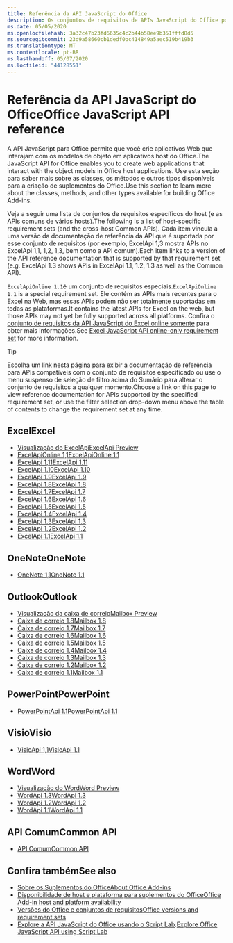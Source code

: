 ```yaml
---
title: Referência da API JavaScript do Office
description: Os conjuntos de requisitos de APIs JavaScript do Office por host.
ms.date: 05/05/2020
ms.openlocfilehash: 3a32c47b23fd6635c4c2b44b58ee9b351fffd8d5
ms.sourcegitcommit: 23d9a58660cb1dedf0bc414849a5aec519b419b3
ms.translationtype: MT
ms.contentlocale: pt-BR
ms.lasthandoff: 05/07/2020
ms.locfileid: "44128551"
---
```

# <a name="office-javascript-api-reference"></a><span data-ttu-id="75502-103">Referência da API JavaScript do Office</span><span class="sxs-lookup"><span data-stu-id="75502-103">Office JavaScript API reference</span></span>

<span data-ttu-id="75502-104">A API JavaScript para Office permite que você crie aplicativos Web que interajam com os modelos de objeto em aplicativos host do Office.</span><span class="sxs-lookup"><span data-stu-id="75502-104">The JavaScript API for Office enables you to create web applications that interact with the object models in Office host applications.</span></span> <span data-ttu-id="75502-105">Use esta seção para saber mais sobre as classes, os métodos e outros tipos disponíveis para a criação de suplementos do Office.</span><span class="sxs-lookup"><span data-stu-id="75502-105">Use this section to learn more about the classes, methods, and other types available for building Office Add-ins.</span></span>

<span data-ttu-id="75502-106">Veja a seguir uma lista de conjuntos de requisitos específicos do host (e as APIs comuns de vários hosts).</span><span class="sxs-lookup"><span data-stu-id="75502-106">The following is a list of host-specific requirement sets (and the cross-host Common APIs).</span></span> <span data-ttu-id="75502-107">Cada item vincula a uma versão da documentação de referência da API que é suportada por esse conjunto de requisitos (por exemplo, ExcelApi 1,3 mostra APIs no ExcelApi 1,1, 1,2, 1,3, bem como a API comum).</span><span class="sxs-lookup"><span data-stu-id="75502-107">Each item links to a version of the API reference documentation that is supported by that requirement set (e.g. ExcelApi 1.3 shows APIs in ExcelApi 1.1, 1.2, 1.3 as well as the Common API).</span></span>

<span data-ttu-id="75502-108">`ExcelApiOnline 1.1`é um conjunto de requisitos especiais.</span><span class="sxs-lookup"><span data-stu-id="75502-108">`ExcelApiOnline 1.1` is a special requirement set.</span></span> <span data-ttu-id="75502-109">Ele contém as APIs mais recentes para o Excel na Web, mas essas APIs podem não ser totalmente suportadas em todas as plataformas.</span><span class="sxs-lookup"><span data-stu-id="75502-109">It contains the latest APIs for Excel on the web, but those APIs may not yet be fully supported across all platforms.</span></span> <span data-ttu-id="75502-110">Confira o [conjunto de requisitos da API JavaScript do Excel online somente](/office/dev/add-ins/reference/requirement-sets/excel-api-online-requirement-set) para obter mais informações.</span><span class="sxs-lookup"><span data-stu-id="75502-110">See [Excel JavaScript API online-only requirement set](/office/dev/add-ins/reference/requirement-sets/excel-api-online-requirement-set) for more information.</span></span>

> [!TIP]
> <span data-ttu-id="75502-111">Escolha um link nesta página para exibir a documentação de referência para APIs compatíveis com o conjunto de requisitos especificado ou use o menu suspenso de seleção de filtro acima do Sumário para alterar o conjunto de requisitos a qualquer momento.</span><span class="sxs-lookup"><span data-stu-id="75502-111">Choose a link on this page to view reference documentation for APIs supported by the specified requirement set, or use the filter selection drop-down menu above the table of contents to change the requirement set at any time.</span></span>

## <a name="excel"></a><span data-ttu-id="75502-112">Excel</span><span class="sxs-lookup"><span data-stu-id="75502-112">Excel</span></span>

- [<span data-ttu-id="75502-113">Visualização do ExcelApi</span><span class="sxs-lookup"><span data-stu-id="75502-113">ExcelApi Preview</span></span>](/javascript/api/excel?view=excel-js-preview)
- [<span data-ttu-id="75502-114">ExcelApiOnline 1,1</span><span class="sxs-lookup"><span data-stu-id="75502-114">ExcelApiOnline 1.1</span></span>](/javascript/api/excel?view=excel-js-online)
- [<span data-ttu-id="75502-115">ExcelApi 1,11</span><span class="sxs-lookup"><span data-stu-id="75502-115">ExcelApi 1.11</span></span>](/javascript/api/excel?view=excel-js-1.11)
- [<span data-ttu-id="75502-116">ExcelApi 1.10</span><span class="sxs-lookup"><span data-stu-id="75502-116">ExcelApi 1.10</span></span>](/javascript/api/excel?view=excel-js-1.10)
- [<span data-ttu-id="75502-117">ExcelApi 1.9</span><span class="sxs-lookup"><span data-stu-id="75502-117">ExcelApi 1.9</span></span>](/javascript/api/excel?view=excel-js-1.9)
- [<span data-ttu-id="75502-118">ExcelApi 1.8</span><span class="sxs-lookup"><span data-stu-id="75502-118">ExcelApi 1.8</span></span>](/javascript/api/excel?view=excel-js-1.8)
- [<span data-ttu-id="75502-119">ExcelApi 1.7</span><span class="sxs-lookup"><span data-stu-id="75502-119">ExcelApi 1.7</span></span>](/javascript/api/excel?view=excel-js-1.7)
- [<span data-ttu-id="75502-120">ExcelApi 1.6</span><span class="sxs-lookup"><span data-stu-id="75502-120">ExcelApi 1.6</span></span>](/javascript/api/excel?view=excel-js-1.6)
- [<span data-ttu-id="75502-121">ExcelApi 1.5</span><span class="sxs-lookup"><span data-stu-id="75502-121">ExcelApi 1.5</span></span>](/javascript/api/excel?view=excel-js-1.5)
- [<span data-ttu-id="75502-122">ExcelApi 1.4</span><span class="sxs-lookup"><span data-stu-id="75502-122">ExcelApi 1.4</span></span>](/javascript/api/excel?view=excel-js-1.4)
- [<span data-ttu-id="75502-123">ExcelApi 1.3</span><span class="sxs-lookup"><span data-stu-id="75502-123">ExcelApi 1.3</span></span>](/javascript/api/excel?view=excel-js-1.3)
- [<span data-ttu-id="75502-124">ExcelApi 1.2</span><span class="sxs-lookup"><span data-stu-id="75502-124">ExcelApi 1.2</span></span>](/javascript/api/excel?view=excel-js-1.2)
- [<span data-ttu-id="75502-125">ExcelApi 1.1</span><span class="sxs-lookup"><span data-stu-id="75502-125">ExcelApi 1.1</span></span>](/javascript/api/excel?view=excel-js-1.1)

## <a name="onenote"></a><span data-ttu-id="75502-126">OneNote</span><span class="sxs-lookup"><span data-stu-id="75502-126">OneNote</span></span>

- [<span data-ttu-id="75502-127">OneNote 1,1</span><span class="sxs-lookup"><span data-stu-id="75502-127">OneNote 1.1</span></span>](/javascript/api/onenote?view=onenote-js-1.1)

## <a name="outlook"></a><span data-ttu-id="75502-128">Outlook</span><span class="sxs-lookup"><span data-stu-id="75502-128">Outlook</span></span>

- [<span data-ttu-id="75502-129">Visualização da caixa de correio</span><span class="sxs-lookup"><span data-stu-id="75502-129">Mailbox Preview</span></span>](/javascript/api/outlook?view=outlook-js-preview)
- [<span data-ttu-id="75502-130">Caixa de correio 1.8</span><span class="sxs-lookup"><span data-stu-id="75502-130">Mailbox 1.8</span></span>](/javascript/api/outlook?view=outlook-js-1.8)
- [<span data-ttu-id="75502-131">Caixa de correio 1.7</span><span class="sxs-lookup"><span data-stu-id="75502-131">Mailbox 1.7</span></span>](/javascript/api/outlook?view=outlook-js-1.7)
- [<span data-ttu-id="75502-132">Caixa de correio 1.6</span><span class="sxs-lookup"><span data-stu-id="75502-132">Mailbox 1.6</span></span>](/javascript/api/outlook?view=outlook-js-1.6)
- [<span data-ttu-id="75502-133"> Caixa de correio 1.5</span><span class="sxs-lookup"><span data-stu-id="75502-133">Mailbox 1.5</span></span>](/javascript/api/outlook?view=outlook-js-1.5)
- [<span data-ttu-id="75502-134"> Caixa de correio 1.4</span><span class="sxs-lookup"><span data-stu-id="75502-134">Mailbox 1.4</span></span>](/javascript/api/outlook?view=outlook-js-1.4)
- [<span data-ttu-id="75502-135"> Caixa de correio 1.3</span><span class="sxs-lookup"><span data-stu-id="75502-135">Mailbox 1.3</span></span>](/javascript/api/outlook?view=outlook-js-1.3)
- [<span data-ttu-id="75502-136">Caixa de correio 1.2</span><span class="sxs-lookup"><span data-stu-id="75502-136">Mailbox 1.2</span></span>](/javascript/api/outlook?view=outlook-js-1.2)
- [<span data-ttu-id="75502-137"> Caixa de correio 1.1</span><span class="sxs-lookup"><span data-stu-id="75502-137">Mailbox 1.1</span></span>](/javascript/api/outlook?view=outlook-js-1.1)

## <a name="powerpoint"></a><span data-ttu-id="75502-138">PowerPoint</span><span class="sxs-lookup"><span data-stu-id="75502-138">PowerPoint</span></span>

- [<span data-ttu-id="75502-139">PowerPointApi 1.1</span><span class="sxs-lookup"><span data-stu-id="75502-139">PowerPointApi 1.1</span></span>](/javascript/api/powerpoint?view=powerpoint-js-1.1)

## <a name="visio"></a><span data-ttu-id="75502-140">Visio</span><span class="sxs-lookup"><span data-stu-id="75502-140">Visio</span></span>

- [<span data-ttu-id="75502-141">VisioApi 1,1</span><span class="sxs-lookup"><span data-stu-id="75502-141">VisioApi 1.1</span></span>](/javascript/api/visio?view=visio-js-1.1)

## <a name="word"></a><span data-ttu-id="75502-142">Word</span><span class="sxs-lookup"><span data-stu-id="75502-142">Word</span></span>

- [<span data-ttu-id="75502-143">Visualização do Word</span><span class="sxs-lookup"><span data-stu-id="75502-143">Word Preview</span></span>](/javascript/api/word?view=word-js-preview)
- [<span data-ttu-id="75502-144">WordApi 1.3</span><span class="sxs-lookup"><span data-stu-id="75502-144">WordApi 1.3</span></span>](/javascript/api/word?view=word-js-1.3)
- [<span data-ttu-id="75502-145">WordApi 1.2</span><span class="sxs-lookup"><span data-stu-id="75502-145">WordApi 1.2</span></span>](/javascript/api/word?view=word-js-1.2)
- [<span data-ttu-id="75502-146">WordApi 1.1</span><span class="sxs-lookup"><span data-stu-id="75502-146">WordApi 1.1</span></span>](/javascript/api/word?view=word-js-1.1)

## <a name="common-api"></a><span data-ttu-id="75502-147">API Comum</span><span class="sxs-lookup"><span data-stu-id="75502-147">Common API</span></span>

- [<span data-ttu-id="75502-148">API Comum</span><span class="sxs-lookup"><span data-stu-id="75502-148">Common API</span></span>](/javascript/api/office?view=common-js)

## <a name="see-also"></a><span data-ttu-id="75502-149">Confira também</span><span class="sxs-lookup"><span data-stu-id="75502-149">See also</span></span>

- [<span data-ttu-id="75502-150">Sobre os Suplementos do Office</span><span class="sxs-lookup"><span data-stu-id="75502-150">About Office Add-ins</span></span>](/office/dev/add-ins/overview)
- [<span data-ttu-id="75502-151">Disponibilidade de host e plataforma para suplementos do Office</span><span class="sxs-lookup"><span data-stu-id="75502-151">Office Add-in host and platform availability</span></span>](/office/dev/add-ins/overview/office-add-in-availability)
- [<span data-ttu-id="75502-152">Versões do Office e conjuntos de requisitos</span><span class="sxs-lookup"><span data-stu-id="75502-152">Office versions and requirement sets</span></span>](/office/dev/add-ins/develop/office-versions-and-requirement-sets)
- <span data-ttu-id="75502-153">[Explore a API JavaScript do Office usando o Script Lab](/office/dev/add-ins/overview/explore-with-script-lab).</span><span class="sxs-lookup"><span data-stu-id="75502-153">[Explore Office JavaScript API using Script Lab](/office/dev/add-ins/overview/explore-with-script-lab)</span></span>
